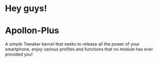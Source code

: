 # Hey guys!

# Apollon-Plus
A simple Tweaker kernel that seeks to release all the power of your smartphone, enjoy various profiles and functions that no module has ever provided you!
